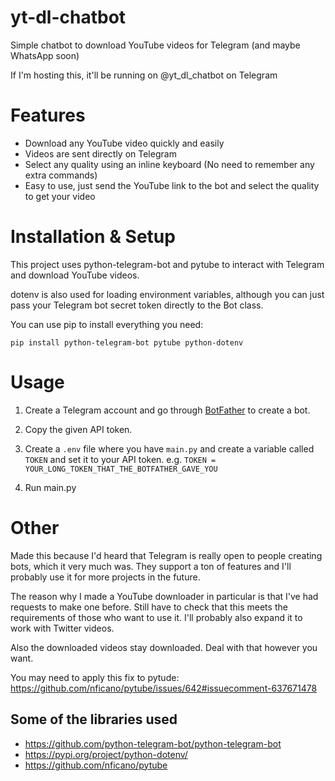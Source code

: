 # yt-dl-chatbot
Simple chatbot to download YouTube videos for Telegram (and maybe WhatsApp soon)

If I'm hosting this, it'll be running on @yt_dl_chatbot on Telegram

# Features
* Download any YouTube video quickly and easily
* Videos are sent directly on Telegram
* Select any quality using an inline keyboard (No need to remember any extra commands)
* Easy to use, just send the YouTube link to the bot and select the quality to get your video

# Installation & Setup
This project uses python-telegram-bot and pytube to interact with Telegram and download YouTube videos.

dotenv is also used for loading environment variables, although you can just pass your Telegram bot secret token directly to the Bot class.

You can use pip to install everything you need:

```
pip install python-telegram-bot pytube python-dotenv
```

# Usage
1. Create a Telegram account and go through [BotFather](https://t.me/botfather) to create a bot.

2. Copy the given API token.

3. Create a ```.env``` file where you have ```main.py``` and create a variable called ```TOKEN``` and set it to your API token. e.g. ```TOKEN = YOUR_LONG_TOKEN_THAT_THE_BOTFATHER_GAVE_YOU```

4. Run main.py

# Other
Made this because I'd heard that Telegram is really open to people creating bots, which it very much was. They support a ton of features and I'll probably use it for more projects in the future.

The reason why I made a YouTube downloader in particular is that I've had requests to make one before. Still have to check that this meets the requirements of those who want to use it. I'll probably also expand it to work with Twitter videos.

Also the downloaded videos stay downloaded. Deal with that however you want.

You may need to apply this fix to pytude: https://github.com/nficano/pytube/issues/642#issuecomment-637671478

## Some of the libraries used

* https://github.com/python-telegram-bot/python-telegram-bot
* https://pypi.org/project/python-dotenv/
* https://github.com/nficano/pytube
